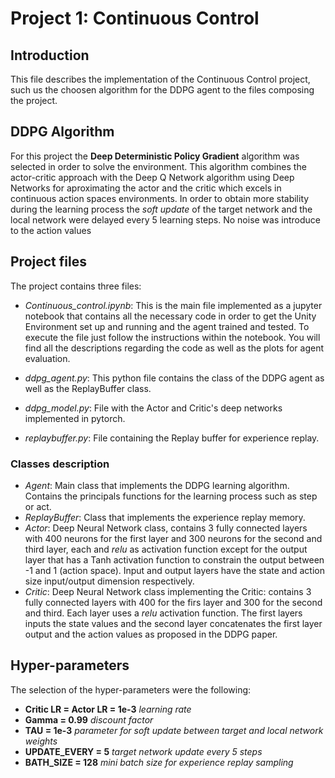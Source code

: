 # Project 1: Continuous Control

## Introduction

This file describes the implementation of the Continuous Control project, such us the choosen algorithm for the DDPG agent to the files composing the project.

## DDPG Algorithm

For this project the **Deep Deterministic Policy Gradient** algorithm was selected in order to solve the environment. This algorithm combines the actor-critic approach with the Deep Q Network algorithm using Deep Networks for aproximating the actor and the critic which excels in continuous action spaces environments. In order to obtain more stability during the learning process the *soft update* of the target network and the local network were delayed every 5 learning steps. No noise was introduce to the action values

## Project files

The project contains three files:
	
- *Continuous_control.ipynb*: This is the main file implemented as a jupyter notebook that contains all the necessary code in order to get the Unity Environment set up and running and the agent trained and tested. To execute the file just follow the instructions within the notebook. You will find all the descriptions regarding the code as well as the plots for agent evaluation.

- *ddpg_agent.py*: This python file contains the class of the DDPG agent as well as the ReplayBuffer class.

- *ddpg_model.py*: File with the Actor and Critic's deep networks implemented in pytorch.

- *replaybuffer.py*: File containing the Replay buffer for experience replay.

### Classes description

- *Agent*: Main class that implements the DDPG learning algorithm. Contains the principals functions for the learning process such as step or act.
- *ReplayBuffer*: Class that implements the experience replay memory.
- *Actor*: Deep Neural Network class, contains 3 fully connected layers with 400 neurons for the first layer and 300 neurons for the second and third layer, each and *relu* as activation function except for the output layer that has a Tanh activation function to constrain the output between -1 and 1 (action space). Input and output layers have the state and action size input/output dimension respectively.
- *Critic*: Deep Neural Network class implementing the Critic: contains 3 fully connected layers with 400 for the firs layer and 300 for the second and third. Each layer uses a *relu* activation function. The first layers inputs the state values and the second layer concatenates the first layer output and the action values as proposed in the DDPG paper.

## Hyper-parameters

The selection of the hyper-parameters were the following:
- **Critic LR = Actor LR = 1e-3** *learning rate*
- **Gamma = 0.99** *discount factor*
- **TAU = 1e-3** *parameter for soft update between target and local network weights*
- **UPDATE_EVERY = 5** *target network update every 5 steps*
- **BATH_SIZE = 128** *mini batch size for experience replay sampling*